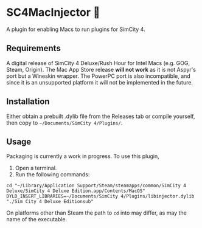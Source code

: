 # SC4MacInjector :electric_plug:
A plugin for enabling Macs to run plugins for SimCity 4.

## Requirements
A digital release of SimCity 4 Deluxe/Rush Hour for Intel Macs (e.g. GOG, Steam, Origin).
The Mac App Store release **will not work** as it is not Aspyr's port but a Wineskin wrapper.
The PowerPC port is also incompatible, and since it is an unsupported platform it will not be
implemented in the future.

## Installation
Either obtain a prebuilt .dylib file from the Releases tab or compile yourself, then copy to
`~/Documents/SimCity 4/Plugins/`.

## Usage
Packaging is currently a work in progress. To use this plugin,

1. Open a terminal.
2. Run the following commands:

```
cd "~/Library/Application Support/Steam/steamapps/common/SimCity 4 Deluxe/SimCity 4 Deluxe Edition.app/Contents/MacOS"
DYLD_INSERT_LIBRARIES=~/Documents/SimCity 4/Plugins/libinjector.dylib "./Sim City 4 Deluxe Editionsub"
```

On platforms other than Steam the path to `cd` into may differ, as may the name of the executable.